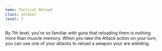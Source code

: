 ```yaml
---
name: Tactical Reload
class: soldier
level: 7
---
```

By 7th level, you're so familiar with guns that reloading them is nothing more than muscle memory. When you take
the Attack action on your turn, you can use one of your attacks to reload a weapon your are wielding.
